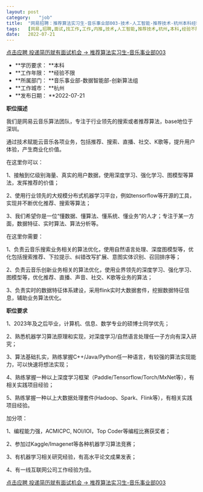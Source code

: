 ```yaml
---
layout:	post
category:	"job"
title:	"网易招聘：推荐算法实习生-音乐事业部003-技术-人工智能-推荐技术-杭州本科经验不限"
tags:	[网易,招聘,面试,找工作,工作,内推,技术,人工智能,推荐技术,杭州,本科,经验不限]
date:	2022-07-21
---
```


[点击应聘 投递简历就有面试机会 ->  推荐算法实习生-音乐事业部003](http://mobile.bole.netease.com/bole/boleDetail?id=36279&employeeId=346f03c3cda5f04c&key=all)



- **学历要求： **本科
- **工作年限： **经验不限
- **所属部门： **音乐事业部-数据智能部-创新算法组
- **工作城市： **杭州
- **发布日期： **2022-07-21



**职位描述**

我们是网易云音乐算法团队，专注于行业领先的搜索或者推荐算法，base地位于深圳。



通过技术赋能云音乐各项业务，包括推荐、搜索、直播、社交、K歌等，提升用户体验，产生商业化价值。



在这里你可以：



1、接触到亿级别海量、真实的用户数据，使用深度学习、强化学习、图模型等算法，发挥推荐的价值；



2、使用行业领先的大规模分布式机器学习平台，例如tensorflow等开源的工具，实现并不断优化推荐、搜索等算法；



3、我们希望你是一位“懂数据、懂算法、懂系统、懂业务”的人才；专注于某一方面，数据特征、实时算法、算法分析等。



在这里你需要：



1、负责云音乐搜索业务相关的算法优化，使用自然语言处理、深度图模型等，优化包括搜索推荐、下拉提示、纠错改写扩展、意图实体识别、召回排序等；



2、负责云音乐创新业务相关的算法优化，使用业界领先的深度学习、强化学习、图模型等，优化推荐、直播、声音、社交、K歌等业务的算法；



3、负责实时的数据特征体系建设，采用flink实时大数据套件，挖掘数据特征信息，辅助业务算法优化。



**职位要求**

1、2023年及之后毕业，计算机、信息、数学专业的硕博士同学优先；



2、熟悉机器学习算法原理和实现，对深度学习/自然语言处理任一子方向有深入研究；



3、算法基础扎实，熟练掌握C++/Java/Python任一种语言，有较强的算法实现能力，可以快速将想法实现；



4、熟练掌握一种以上深度学习框架（Paddle/Tensorflow/Torch/MxNet等），有相关实践项目经验；



5、熟练掌握一种以上大数据处理套件(Hadoop、Spark、Flink等），有相关实践项目经验。







加分项：



1、编程能力强，ACMICPC, NOI/IOI，Top Coder等编程比赛获奖者；



2、参加过Kaggle/Imagenet等各种机器学习算法竞赛；



3、有机器学习相关研究经验，有高水平论文成果发表；



4、有一线互联网公司工作经验为佳。





[点击应聘 投递简历就有面试机会 ->  推荐算法实习生-音乐事业部003](http://mobile.bole.netease.com/bole/boleDetail?id=36279&employeeId=346f03c3cda5f04c&key=all)